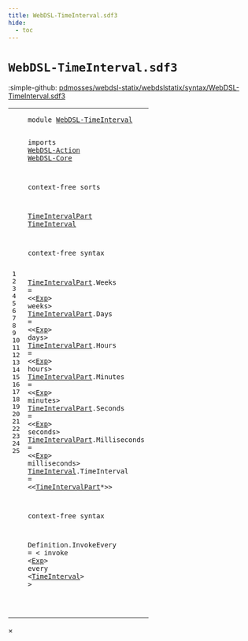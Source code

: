 ```yaml
---
title: WebDSL-TimeInterval.sdf3
hide:
  - toc
---
```


# `WebDSL-TimeInterval.sdf3`

:simple-github: [pdmosses/webdsl-statix/webdslstatix/syntax/WebDSL-TimeInterval.sdf3]

[pdmosses/webdsl-statix/webdslstatix/syntax/WebDSL-TimeInterval.sdf3]: https://github.com/pdmosses/webdsl-statix/blob/master/webdslstatix/syntax/WebDSL-TimeInterval.sdf3 "The source file on GitHub"

<div class="sdf3"><table class="highlighttable"><tbody><tr><td class="linenos"><div class="linenodiv"><pre><span></span>1
2
3
4
5
6
7
8
9
10
11
12
13
14
15
16
17
18
19
20
21
22
23
24
25
</pre></div></td>
<td class="code"><pre><code><span class="keyword">module</span> <a href="../webdsl-statix.sdf3/#WebDSL-TimeInterval_25_3" id="WebDSL-TimeInterval_1_8" title="a definition with a single reference">WebDSL-TimeInterval</a>

<span class="keyword">imports</span>
  <a href="../WebDSL-Action.sdf3/#WebDSL-Action_1_8" id="WebDSL-Action_4_3" title="a reference to a single-file definition">WebDSL-Action</a>
  <a href="../WebDSL-Core.sdf3/#WebDSL-Core_1_8" id="WebDSL-Core_5_3" title="a reference to a single-file definition">WebDSL-Core</a>

<span class="keyword">context-free sorts</span>

  <a href="#TimeIntervalPart_19_33" id="TimeIntervalPart_9_3" title="a definition with a single reference">TimeIntervalPart</a> <a href="#TimeInterval_24_25" id="TimeInterval_9_20" title="a definition with a single reference">TimeInterval</a>

<span class="keyword">context-free syntax</span>

  <a href="#TimeIntervalPart_19_33" id="TimeIntervalPart_13_3" title="a definition with a single reference">TimeIntervalPart</a>.<span class="cons_Constructor"><span id="Weeks_13_20" title="a definition with no references">Weeks</span></span> = &lt;&lt;<a href="../WebDSL-Action.sdf3/#Exp_34_3" id="Exp_13_30" title="a reference to a single-file definition">Exp</a>&gt; <span class="cons_String">weeks</span>&gt;
  <a href="#TimeIntervalPart_19_33" id="TimeIntervalPart_14_3" title="a definition with a single reference">TimeIntervalPart</a>.<span class="cons_Constructor"><span id="Days_14_20" title="a definition with no references">Days</span></span> = &lt;&lt;<a href="../WebDSL-Action.sdf3/#Exp_34_3" id="Exp_14_29" title="a reference to a single-file definition">Exp</a>&gt; <span class="cons_String">days</span>&gt;
  <a href="#TimeIntervalPart_19_33" id="TimeIntervalPart_15_3" title="a definition with a single reference">TimeIntervalPart</a>.<span class="cons_Constructor"><span id="Hours_15_20" title="a definition with no references">Hours</span></span> = &lt;&lt;<a href="../WebDSL-Action.sdf3/#Exp_34_3" id="Exp_15_30" title="a reference to a single-file definition">Exp</a>&gt; <span class="cons_String">hours</span>&gt;
  <a href="#TimeIntervalPart_19_33" id="TimeIntervalPart_16_3" title="a definition with a single reference">TimeIntervalPart</a>.<span class="cons_Constructor"><span id="Minutes_16_20" title="a definition with no references">Minutes</span></span> = &lt;&lt;<a href="../WebDSL-Action.sdf3/#Exp_34_3" id="Exp_16_32" title="a reference to a single-file definition">Exp</a>&gt; <span class="cons_String">minutes</span>&gt;
  <a href="#TimeIntervalPart_19_33" id="TimeIntervalPart_17_3" title="a definition with a single reference">TimeIntervalPart</a>.<span class="cons_Constructor"><span id="Seconds_17_20" title="a definition with no references">Seconds</span></span> = &lt;&lt;<a href="../WebDSL-Action.sdf3/#Exp_34_3" id="Exp_17_32" title="a reference to a single-file definition">Exp</a>&gt; <span class="cons_String">seconds</span>&gt;
  <a href="#TimeIntervalPart_19_33" id="TimeIntervalPart_18_3" title="a definition with a single reference">TimeIntervalPart</a>.<span class="cons_Constructor"><span id="Milliseconds_18_20" title="a definition with no references">Milliseconds</span></span> = &lt;&lt;<a href="../WebDSL-Action.sdf3/#Exp_34_3" id="Exp_18_37" title="a reference to a single-file definition">Exp</a>&gt; <span class="cons_String">milliseconds</span>&gt;
  <a href="#TimeInterval_24_25" id="TimeInterval_19_3" title="a definition with a single reference">TimeInterval</a>.<span class="cons_Constructor"><span id="TimeInterval_19_16" title="a definition with no references">TimeInterval</span></span> = &lt;&lt;<a href="#TimeIntervalPart_9_3" id="TimeIntervalPart_19_33" title="a reference to a single-file definition">TimeIntervalPart</a>*&gt;&gt;

<span class="keyword">context-free syntax</span>

  <span id="Definition_23_3" title="a definition with no references">Definition</span>.<span class="cons_Constructor"><span id="InvokeEvery_23_14" title="a definition with no references">InvokeEvery</span></span> = &lt;
    <span class="cons_String">invoke</span> &lt;<a href="../WebDSL-Action.sdf3/#Exp_34_3" id="Exp_24_13" title="a reference to a single-file definition">Exp</a>&gt; <span class="cons_String">every</span> &lt;<a href="#TimeInterval_9_20" id="TimeInterval_24_25" title="a reference to a single-file definition">TimeInterval</a>&gt;
  &gt;

</code></pre></td></tr></tbody></table></div>

<div id="modal">
  <div id="modal-content">
    <span id="modal-close">&times;</span>
    <h2 id="modal-h2"></h2>
    <p  id="modal-p"></p>
    <ul id="modal-ul"></ul>
  </div>
</div>
